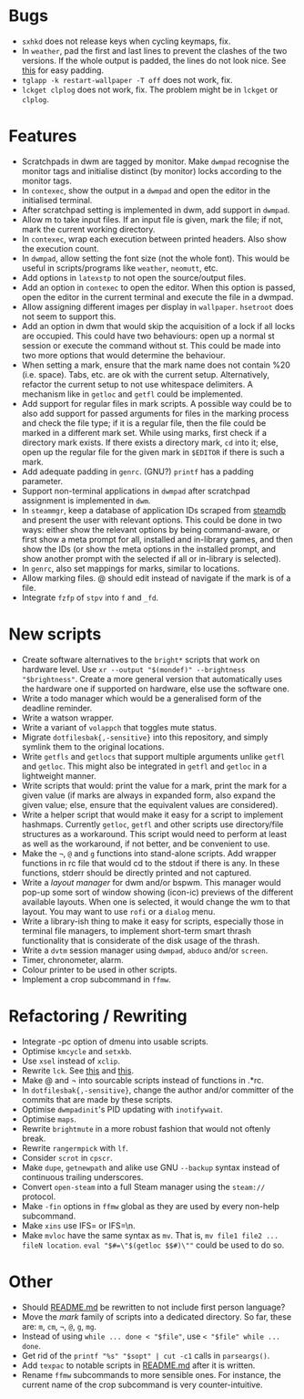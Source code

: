 # Bugs
- `sxhkd` does not release keys when cycling keymaps, fix.
- In `weather`, pad the first and last lines to prevent the clashes of the two versions. If the whole output is padded, the lines do not look nice. See [this](https://www.unix.com/shell-programming-and-scripting/257005-how-add-extra-spaces-make-all-lines-same-length.html) for easy padding.
- `tglapp -k restart-wallpaper -T off` does not work, fix.
- `lckget clplog` does not work, fix. The problem might be in `lckget` or `clplog`.

# Features
- Scratchpads in dwm are tagged by monitor. Make `dwmpad` recognise the monitor tags and initialise distinct (by monitor) locks according to the monitor tags.
- In `contexec`, show the output in a `dwmpad` and open the editor in the initialised terminal.
- After scratchpad setting is implemented in dwm, add support in `dwmpad`.
- Allow m to take input files. If an input file is given, mark the file; if not, mark the current working directory.
- In `contexec`, wrap each execution between printed headers. Also show the execution count.
- In `dwmpad`, allow setting the font size (not the whole font). This would be useful in scripts/programs like `weather`, `neomutt`, etc.
- Add options in `latexstp` to not open the source/output files.
- Add an option in `contexec` to open the editor. When this option is passed, open the editor in the current terminal and execute the file in a dwmpad.
- Allow assigning different images per display in `wallpaper`. `hsetroot` does not seem to support this.
- Add an option in dwm that would skip the acquisition of a lock if all locks are occupied. This could have two behaviours: open up a normal st session or execute the command without st. This could be made into two more options that would determine the behaviour.
- When setting a mark, ensure that the mark name does not contain %20 (i.e. space). Tabs, etc. are ok with the current setup. Alternatively, refactor the current setup to not use whitespace delimiters. A mechanism like in `getloc` and `getfl` could be implemented.
- Add support for regular files in mark scripts. A possible way could be to also add support for passed arguments for files in the marking process and check the file type; if it is a regular file, then the file could be marked in a different mark set. While using marks, first check if a directory mark exists. If there exists a directory mark, `cd` into it; else, open up the regular file for the given mark in `$EDITOR` if there is such a mark.
- Add adequate padding in `genrc`. (GNU?) `printf` has a padding parameter.
- Support non-terminal applications in `dwmpad` after scratchpad assignment is implemented in `dwm`.
- In `steammgr`, keep a database of application IDs scraped from [steamdb](https://steamdb.info/apps) and present the user with relevant options. This could be done in two ways: either show the relevant options by being command-aware, or first show a meta prompt for all, installed and in-library games, and then show the IDs (or show the meta options in the installed prompt, and show another prompt with the selected if all or in-library is selected).
- In `genrc`, also set mappings for marks, similar to locations.
- Allow marking files. @ should edit instead of navigate if the mark is of a file.
- Integrate `fzfp` of `stpv` into `f` and `_fd`.

# New scripts
- Create software alternatives to the `bright*` scripts that work on hardware level. Use `xr --output "$(mondef)" --brightness "$brightness"`. Create a more general version that automatically uses the hardware one if supported on hardware, else use the software one.
- Write a todo manager which would be a generalised form of the deadline reminder.
- Write a watson wrapper.
- Write a variant of `volappch` that toggles mute status.
- Migrate `dotfilesbak{,-sensitive}` into this repository, and simply symlink them to the original locations.
- Write `getfls` and `getlocs` that support multiple arguments unlike `getfl` and `getloc`. This might also be integrated in `getfl` and `getloc` in a lightweight manner.
- Write scripts that would: print the value for a mark, print the mark for a given value (if marks are always in expanded form, also expand the given value; else, ensure that the equivalent values are considered).
- Write a helper script that would make it easy for a script to implement hashmaps. Currently `getloc`, `getfl` and other scripts use directory/file structures as a workaround. This script would need to perform at least as well as the workaround, if not better, and be convenient to use.
- Make the `¬`, `@` and `g` functions into stand-alone scripts. Add wrapper functions in rc file that would cd to the stdout if there is any. In these functions, stderr should be directly printed and not captured.
- Write a *layout manager* for dwm and/or bspwm. This manager would pop-up some sort of window showing (icon-ic) previews of the different available layouts. When one is selected, it would change the wm to that layout. You may want to use `rofi` or a `dialog` menu.
- Write a library-ish thing to make it easy for scripts, especially those in terminal file managers, to implement short-term smart thrash functionality that is considerate of the disk usage of the thrash.
- Write a `dvtm` session manager using `dwmpad`, `abduco` and/or `screen`.
- Timer, chronometer, alarm.
- Colour printer to be used in other scripts.
- Implement a crop subcommand in `ffmw`.

# Refactoring / Rewriting
- Integrate -pc option of dmenu into usable scripts.
- Optimise `kmcycle` and `setxkb`.
- Use `xsel` instead of `xclip`.
- Rewrite `lck`. See [this](https://stackoverflow.com/questions/185451/quick-and-dirty-way-to-ensure-only-one-instance-of-a-shell-script-is-running-at) and [this](http://mywiki.wooledge.org/BashFAQ/045).
- Make @ and ¬ into sourcable scripts instead of functions in .\*rc.
- In `dotfilesbak{,-sensitive}`, change the author and/or committer of the commits that are made by these scripts.
- Optimise `dwmpadinit`'s PID updating with `inotifywait`.
- Optimise `maps`.
- Rewrite `brightmute` in a more robust fashion that would not oftenly break.
- Rewrite `rangermpick` with `lf`.
- Consider `scrot` in `cpscr`.
- Make `dupe`, `getnewpath` and alike use GNU `--backup` syntax instead of continuous trailing underscores.
- Convert `open-steam` into a full Steam manager using the `steam://` protocol.
- Make `-fin` options in `ffmw` global as they are used by every non-help subcommand.
- Make `xins` use IFS= or IFS=\n.
- Make `mvloc` have the same syntax as `mv`. That is, `mv file1 file2 ... fileN location`. `eval "$#=\"$(getloc $$#)\""` could be used to do so.

# Other
- Should [README.md](README.md) be rewritten to not include first person language?
- Move the *mark* family of scripts into a dedicated directory. So far, these are: `m`, `cm`, `¬`, `@`, `g`, `mg`.
- Instead of using `while ... done < "$file"`, use `< "$file" while ... done`.
- Get rid of the `printf "%s" "$sopt" | cut -c1` calls in `parseargs()`.
- Add `texpac` to notable scripts in [README.md](README.md) after it is written.
- Rename `ffmw` subcommands to more sensible ones. For instance, the current name of the crop subcommand is very counter-intuitive.
